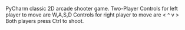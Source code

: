 PyCharm classic 2D arcade shooter game. 
Two-Player
Controls for left player to move are W,A,S,D
Controls for right player to move are < ^ v >
Both players press Ctrl to shoot.

